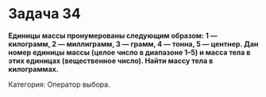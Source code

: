 # Задача 34

**Единицы массы пронумерованы следующим образом: 1 — килограмм, 2 — миллиграмм, 3 — грамм, 4 — тонна, 5 — центнер. Дан номер единицы массы (целое число в диапазоне 1–5) и масса тела в этих единицах (вещественное число). Найти массу тела в килограммах.**

Категория: Оператор выбора.
